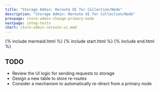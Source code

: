 ```yaml
---
title: "Storage Admin: Reroute UI for Collection/Node"
description: "Storage Admin: Reroute UI for Collection/Node"
prevpage: store-admin-change-primary-node
nextpage: integ-tests
chart: store-admin-reroute-ui.mmd
---
```


{% include mermaid.html %}
{% include start.html %}
{% include end.html %}

## TODO

- Review the UI logic for sending requests to storage
- Design a new table to store re-routes
- Consider a mechanism to automatically re-direct from a primary node